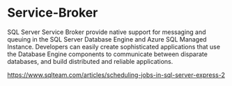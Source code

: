# Service-Broker
SQL Server Service Broker provide native support for messaging and queuing in the SQL Server Database Engine and Azure SQL Managed Instance. Developers can easily create sophisticated applications that use the Database Engine components to communicate between disparate databases, and build distributed and reliable applications.


https://www.sqlteam.com/articles/scheduling-jobs-in-sql-server-express-2
